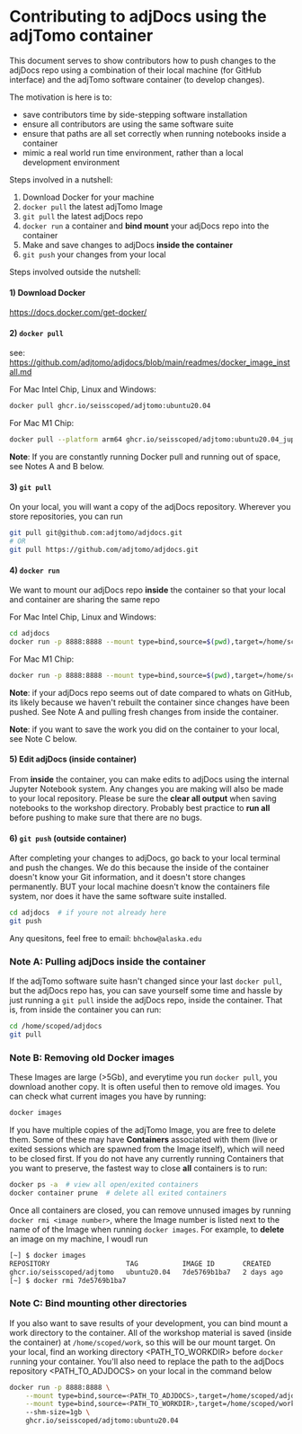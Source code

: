 # Contributing to adjDocs using the adjTomo container

This document serves to show contributors how to push changes to the adjDocs repo using a combination of their local machine (for GitHub interface) and the adjTomo software container (to develop changes). 

The motivation is here is to:
- save contributors time by side-stepping software installation  
- ensure all contributors are using the same software suite  
- ensure that paths are all set correctly when running notebooks inside a container 
- mimic a real world run time environment, rather than a local development environment

Steps involved in a nutshell:
1) Download Docker for your machine
2) `docker pull` the latest adjTomo Image
3) `git pull` the latest adjDocs repo
4) `docker run` a container and **bind mount** your adjDocs repo into the container
5) Make and save changes to adjDocs **inside the container**
6) `git push` your changes from your local

Steps involved outside the nutshell:

#### 1) Download Docker

https://docs.docker.com/get-docker/

#### 2) `docker pull` 
see: https://github.com/adjtomo/adjdocs/blob/main/readmes/docker_image_install.md

For Mac Intel Chip, Linux and Windows:
```bash
docker pull ghcr.io/seisscoped/adjtomo:ubuntu20.04
```

For Mac M1 Chip:
```bash
docker pull --platform arm64 ghcr.io/seisscoped/adjtomo:ubuntu20.04_jupyterlab
```

**Note**: If you are constantly running Docker pull and running out of space, see Notes A and B below.

#### 3) `git pull`

On your local, you will want a copy of the adjDocs repository. Wherever you store repositories, you can run

```bash
git pull git@github.com:adjtomo/adjdocs.git
# OR 
git pull https://github.com/adjtomo/adjdocs.git
```

#### 4) `docker run`

We want to mount our adjDocs repo **inside** the container so that your local and container are sharing the same repo

For Mac Intel Chip, Linux and Windows:  
```bash
cd adjdocs
docker run -p 8888:8888 --mount type=bind,source=$(pwd),target=/home/scoped/adjdocs --shm-size=1gb ghcr.io/seisscoped/adjtomo:ubuntu20.04
```

For Mac M1 Chip:  
```bash
docker run -p 8888:8888 --mount type=bind,source=$(pwd),target=/home/scoped/work --shm-size=1gb ghcr.io/seisscoped/adjtomo:ubuntu20.04_jupyterlab
```

**Note**: if your adjDocs repo seems out of date compared to whats on GitHub, its likely because we haven't rebuilt the container since changes have been pushed. See Note A and pulling fresh changes from inside the container.

**Note**: if you want to save the work you did on the container to your local, see Note C below.

#### 5) Edit adjDocs (inside container)

From **inside** the container, you can make edits to adjDocs using the internal Jupyter Notebook system. Any changes you are making will also be made to your local repository. Please be sure the **clear all output** when saving notebooks to the workshop directory. Probably best practice to **run all** before pushing to make sure that there are no bugs.

#### 6) `git push` (outside container)

After completing your changes to adjDocs, go back to your local terminal and push the changes. We do this because the inside of the container doesn't know your Git information, and it doesn't store changes permanently. BUT your local machine doesn't know the containers file system, nor does it have the same software suite installed.

```bash
cd adjdocs  # if youre not already here
git push
```

Any quesitons, feel free to email: `bhchow@alaska.edu`


### Note A: Pulling adjDocs inside the container

If the adjTomo software suite hasn't changed since your last `docker pull`, but the adjDocs repo has, you can save yourself some time and hassle by just running a `git pull` inside the adjDocs repo, inside the container. That is, from inside the container you can run:

```bash
cd /home/scoped/adjdocs
git pull
```

### Note B: Removing old Docker images

These Images are large (>5Gb), and everytime you run `docker pull`, you download another copy. It is often useful then to remove old images. You can check what current images you have by running:

```bash
docker images
```

If you have multiple copies of the adjTomo Image, you are free to delete them. Some of these may have **Containers** associated with them (live or exited sessions which are spawned from the Image itself), which will need to be closed first. If you do not have any currently running Containers that you want to preserve, the fastest way to close **all** containers is to run:

```bash
docker ps -a  # view all open/exited containers
docker container prune  # delete all exited containers
```

Once all containers are closed, you can remove unnused images by running `docker rmi <image number>`, where the Image number is listed next to the name of of the Image when running `docker images`. For example, to **delete** an image on my machine, I woudl run

```bash
[~] $ docker images
REPOSITORY                   TAG           IMAGE ID       CREATED      SIZE
ghcr.io/seisscoped/adjtomo   ubuntu20.04   7de5769b1ba7   2 days ago   5.53GB
[~] $ docker rmi 7de5769b1ba7
```

### Note C: Bind mounting other directories

If you also want to save results of your development, you can bind mount a work directory to the container. All of the workshop material is saved (inside the container) at `/home/scoped/work`, so this will be our mount target. On your local, find an working directory \<PATH_TO_WORKDIR> before `docker run`ning your container. You'll also need to replace the path to the adjDocs repository \<PATH_TO_ADJDOCS> on your local in the command below

```bash
docker run -p 8888:8888 \
    --mount type=bind,source=<PATH_TO_ADJDOCS>,target=/home/scoped/adjdocs \
    --mount type=bind,source=<PATH_TO_WORKDIR>,target=/home/scoped/work \ 
    --shm-size=1gb \
    ghcr.io/seisscoped/adjtomo:ubuntu20.04
```
